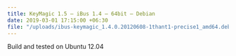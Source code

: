 ```yaml
---
title: KeyMagic 1.5 – iBus 1.4 – 64bit – Debian
date: 2019-03-01 17:15:00 +06:30
file: "/uploads/ibus-keymagic_1.4.0.20120608-1thant1-precise1_amd64.deb"
---
```


Build and tested on Ubuntu 12.04